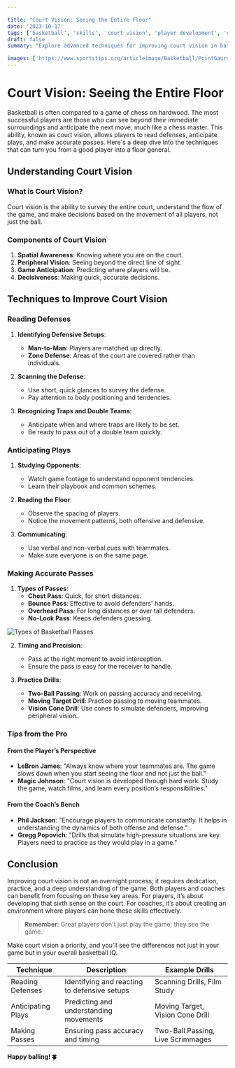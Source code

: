 ```yaml
---

title: "Court Vision: Seeing the Entire Floor"
date: '2023-10-17'
tags: ['basketball', 'skills', 'court vision', 'player development', 'coaching tips', 'reading defenses', 'passing', 'anticipation', 'offense']
draft: false
summary: "Explore advanced techniques for improving court vision in basketball, including reading defenses, anticipating plays, and making accurate passes. This article is packed with tips for both players and coaches to enhance their game awareness and decision-making skills."

images: ['https://www.sportstips.org/articleimage/Basketball/PointGaurd/court_vision_seeing_the_entire_floor_1_20240714_160738.webp', 'https://www.sportstips.org/articleimage/Basketball/PointGaurd/court_vision_seeing_the_entire_floor.webp']
---
```


# Court Vision: Seeing the Entire Floor

Basketball is often compared to a game of chess on hardwood. The most successful players are those who can see beyond their immediate surroundings and anticipate the next move, much like a chess master. This ability, known as court vision, allows players to read defenses, anticipate plays, and make accurate passes. Here's a deep dive into the techniques that can turn you from a good player into a floor general.

## Understanding Court Vision

### What is Court Vision?

Court vision is the ability to survey the entire court, understand the flow of the game, and make decisions based on the movement of all players, not just the ball.

### Components of Court Vision

1. **Spatial Awareness**: Knowing where you are on the court.
2. **Peripheral Vision**: Seeing beyond the direct line of sight.
3. **Game Anticipation**: Predicting where players will be.
4. **Decisiveness**: Making quick, accurate decisions.

## Techniques to Improve Court Vision

### Reading Defenses

1. **Identifying Defensive Setups**:
   - **Man-to-Man**: Players are matched up directly.
   - **Zone Defense**: Areas of the court are covered rather than individuals.

2. **Scanning the Defense**:
   - Use short, quick glances to survey the defense.
   - Pay attention to body positioning and tendencies.

3. **Recognizing Traps and Double Teams**:
   - Anticipate when and where traps are likely to be set.
   - Be ready to pass out of a double team quickly.

### Anticipating Plays

1. **Studying Opponents**:
   - Watch game footage to understand opponent tendencies.
   - Learn their playbook and common schemes.

2. **Reading the Floor**:
   - Observe the spacing of players.
   - Notice the movement patterns, both offensive and defensive.

3. **Communicating**:
   - Use verbal and non-verbal cues with teammates.
   - Make sure everyone is on the same page.

### Making Accurate Passes

1. **Types of Passes**:
   - **Chest Pass**: Quick, for short distances.
   - **Bounce Pass**: Effective to avoid defenders' hands.
   - **Overhead Pass**: For long distances or over tall defenders.
   - **No-Look Pass**: Keeps defenders guessing.

![Types of Basketball Passes](https://www.sportstips.org/articleimage/Basketball/PointGaurd/court_vision_seeing_the_entire_floor_1_20240714_160738.webp)

2. **Timing and Precision**:
   - Pass at the right moment to avoid interception.
   - Ensure the pass is easy for the receiver to handle.

3. **Practice Drills**:
   - **Two-Ball Passing**: Work on passing accuracy and receiving.
   - **Moving Target Drill**: Practice passing to moving teammates.
   - **Vision Cone Drill**: Use cones to simulate defenders, improving peripheral vision.

### Tips from the Pro

#### From the Player’s Perspective

- **LeBron James**: "Always know where your teammates are. The game slows down when you start seeing the floor and not just the ball."
- **Magic Johnson**: "Court vision is developed through hard work. Study the game, watch films, and learn every position’s responsibilities."

#### From the Coach’s Bench

- **Phil Jackson**: "Encourage players to communicate constantly. It helps in understanding the dynamics of both offense and defense."
- **Gregg Popovich**: "Drills that simulate high-pressure situations are key. Players need to practice as they would play in a game."

## Conclusion

Improving court vision is not an overnight process; it requires dedication, practice, and a deep understanding of the game. Both players and coaches can benefit from focusing on these key areas. For players, it’s about developing that sixth sense on the court. For coaches, it’s about creating an environment where players can hone these skills effectively.

> **Remember**: Great players don't just play the game; they see the game. 

Make court vision a priority, and you'll see the differences not just in your game but in your overall basketball IQ.

| Technique | Description | Example Drills |
|-----------|-------------|----------------|
| Reading Defenses | Identifying and reacting to defensive setups | Scanning Drills, Film Study |
| Anticipating Plays | Predicting and understanding movements | Moving Target, Vision Cone Drill |
| Making Passes | Ensuring pass accuracy and timing | Two-Ball Passing, Live Scrimmages |

**Happy balling! 🍀**
```